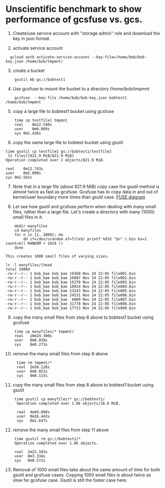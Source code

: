 # Unscientific benchmark to show performance of gcsfuse vs. gcs.

1. Create/use service account with "storage admin" role and download the key in json format.

2. activate service account
```
  gcloud auth activate-service-account --key-file=/home/bob/bob-key.json /home/bob/tmpmnt/
```
3. create a bucket
``` 
    gsutil mb gs://bobtest1
``` 
4. Use gcsfuse to mount the bucket to a directory /home/bob/tmpmnt
```
    gcsfuse  --key-file /home/bob/bob-key.json bobtest1 /home/bob/tmpmnt
```    
5. copy a large file to bobtest1 bucket using gcsfuse
```
    time cp testfile1 tmpmnt
    real	0m22.540s
    user	0m0.009s
    sys	0m1.436s
```    
6. copy the same large file to bobtest bucket using gsutil
```
time gsutil cp testfile1 gs://bobtest1/testfile2
 [1 files][821.9 MiB/821.9 MiB]                                                
Operation completed over 1 objects/821.9 MiB.                                    

real	0m12.743s
user	0m5.090s
sys	0m2.562s
```
7. Note that in a large file (about 821.9 MiB) copy case the gsutil method is almost twice as fast as gcsfuse.
Gcsfuse has to copy data in and out of kernel/user boundary more times than gsutil case.
[FUSE diagram](https://en.wikipedia.org/wiki/Filesystem_in_Userspace#/media/File:FUSE_structure.svg)

8. Let see how gsutil and gcsfuse perform when dealing with many small files, rather than a large file. 
   Let's create a directory with many (1000) small files in it.
```
    mkdir manyfiles
    cd manyfiles
    for n in {1..1000}; do
        dd if=/dev/urandom of=file$( printf %03d "$n" ).bin bs=1 count=$(( RANDOM + 1024 ))
    done
```    
    This creates 1000 small files of varying sizes.
```
ls -l manyfiles/|head
total 19064
-rw-r--r-- 1 bob_bae bob_bae 19360 Nov 24 22:05 file001.bin
-rw-r--r-- 1 bob_bae bob_bae 26807 Nov 24 22:05 file002.bin
-rw-r--r-- 1 bob_bae bob_bae 15370 Nov 24 22:05 file003.bin
-rw-r--r-- 1 bob_bae bob_bae 10914 Nov 24 22:05 file004.bin
-rw-r--r-- 1 bob_bae bob_bae 23243 Nov 24 22:05 file005.bin
-rw-r--r-- 1 bob_bae bob_bae 24531 Nov 24 22:05 file006.bin
-rw-r--r-- 1 bob_bae bob_bae  6089 Nov 24 22:05 file007.bin
-rw-r--r-- 1 bob_bae bob_bae 31778 Nov 24 22:05 file008.bin
-rw-r--r-- 1 bob_bae bob_bae 17713 Nov 24 22:05 file009.bin
```    
 9. copy the many small files from step 8 above to bobtest1 bucket using gcsfuse
 ```
     time cp manyfiles/* tmpmnt/
     real	10m24.300s
     user	0m0.038s
     sys	0m0.273s
 ```    
 10. remove the many small files from step 9 above
 ```
      time rm tmpmnt/*
      real	2m36.128s
      user	0m0.021s
      sys	0m0.115s
 ```     
  11. copy the many small files from step 8 above to bobtest1 bucket using gsutil
  
 ```
     time gsutil cp manyfiles/* gs://bobtest1/
      Operation completed over 1.0k objects/16.6 MiB.                                  

      real	4m49.090s
      user	0m16.443s
      sys	0m1.647s
  ```    
  12. remove the many small files from step 11 above
  ```
      time gsutil rm gs://bobtest1/*
      Operation completed over 1.0k objects.                                           

      real	2m22.183s
      user	0m3.334s
      sys	0m0.572s
  ```   
  13.  Removal of 1000 small files take about the same amount of time for both gsutil and gcsfuse cases.
       Copying 1000 small files is about twice as slow for gcsfuse case.  Gsutil is still the faster case here.
